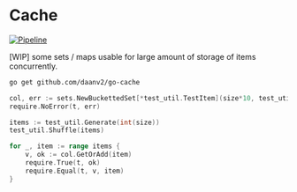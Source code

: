 # Cache

[![Pipeline](https://github.com/DaanV2/go-cache/actions/workflows/pipeline.yaml/badge.svg)](https://github.com/DaanV2/go-cache/actions/workflows/pipeline.yaml)

[WIP] some sets / maps usable for large amount of storage of items concurrently.

```bash
go get github.com/daanv2/go-cache
```

```go
col, err := sets.NewBuckettedSet[*test_util.TestItem](size*10, test_util.Hasher())
require.NoError(t, err)

items := test_util.Generate(int(size))
test_util.Shuffle(items)

for _, item := range items {
	v, ok := col.GetOrAdd(item)
	require.True(t, ok)
	require.Equal(t, v, item)
}
```
